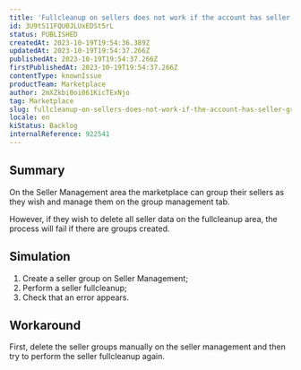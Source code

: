 ```yaml
---
title: 'Fullcleanup on sellers does not work if the account has seller groups on Seller Management'
id: 3U9tS11FQU0JLUxEDSt5rL
status: PUBLISHED
createdAt: 2023-10-19T19:54:36.389Z
updatedAt: 2023-10-19T19:54:37.266Z
publishedAt: 2023-10-19T19:54:37.266Z
firstPublishedAt: 2023-10-19T19:54:37.266Z
contentType: knownIssue
productTeam: Marketplace
author: 2mXZkbi0oi061KicTExNjo
tag: Marketplace
slug: fullcleanup-on-sellers-does-not-work-if-the-account-has-seller-groups-on-seller-management
locale: en
kiStatus: Backlog
internalReference: 922541
---
```


## Summary


On the Seller Management area the marketplace can group their sellers as they wish and manage them on the group management tab.

However, if they wish to delete all seller data on the fullcleanup area, the process will fail if there are groups created.


##

## Simulation



1. Create a seller group on Seller Management;
2. Perform a seller fullcleanup;
3. Check that an error appears.


##

## Workaround


First, delete the seller groups manually on the seller management and then try to perform the seller fullcleanup again.





